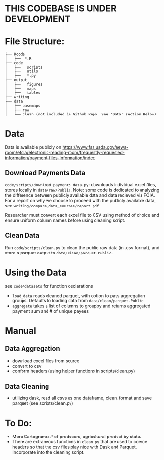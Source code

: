 # THIS CODEBASE IS UNDER DEVELOPMENT

# File Structure: 
```
├── Rcode
│   ├──  *.R
├── code
│   ├──   scripts
│   ├──   utils
│   ├──   *.py
├── output
│   ├──   figures
│   ├──   maps
│   ├──   tables
├── writing
├── data 
│   ├── basemaps
│   ├── raw
│   └── clean (not included in Github Repo. See 'Data' section Below)
```

# Data
Data is available publicly on https://www.fsa.usda.gov/news-room/efoia/electronic-reading-room/frequently-requested-information/payment-files-information/index 

## Download Payments Data
`code/scripts/download_payments_data.py`: downloads individual excel files, stores locally in `data/raw/Public`. Note: some code is dedicated to analyzing the difference between publicly available data and data recieved via FOIA. For a report on why we choose to proceed with the publicly available data, see `writing/compare_data_sources/report.pdf`. 

Researcher must convert each excel file to CSV using method of choice and ensure uniform column names before using cleaning script.

## Clean Data
Run `code/scripts/clean.py` to clean the public raw data (in .csv format), and store a parquet output to `data/clean/parquet-Public`.

# Using the Data
see `code/datasets` for function declarations 
- `load_data` reads cleaned parquet, with option to pass aggregation groups. Defaults to loading data from `data/clean/parquet-Public` 
- `aggregate` takes a list of columns to groupby and returns aggregated payment sum and # of unique payees 

# Manual

## Data Aggregation
- download excel files from source 
- convert to csv
- conform headers (using helper functions in scripts/clean.py)

## Data Cleaning 
- utilizing dask, read all csvs as one dataframe, clean, format and save parquet (see scripts/clean.py)

# To Do:
- More Cartograms: # of producers, agricultural product by state. 
- There are extraneous functions in `clean.py` that are used to coerce headers so that the csv files play nice with Dask and Parquet. Incorporate into the cleaning script. 
